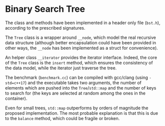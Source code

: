 # Binary Search Tree

The class and methods have been implemented in a header only file (`bst.h`), according to the prescribed signatures.

The `Tree` class is a wrapper around `__node`, which model the real recursive data structure (although better encapsulation could have been provided in other ways, the `__node` has been implemented as a struct for convenience). 

An helper class `__iterator` provides the iterator interface.  Indeed, the core of the `Tree` class is the `insert` method, which ensures the consistency of the data model, while the iterator just traverse the tree.

The benchmark (`benchmark.cc`) can be compiled with gcc/clang (using `-std=c++17`) and the executable takes two arguments, the number of elements which are pushed into the `Tree`/`std::map` and the number of keys to search for (the keys are selected at random among the ones in the container).

Even for small trees, `std::map` outperforms by orders of magnitude the proposed implementation. The most probable explanation is that this is due to the `balance` method, which could be fragile or broken. 

